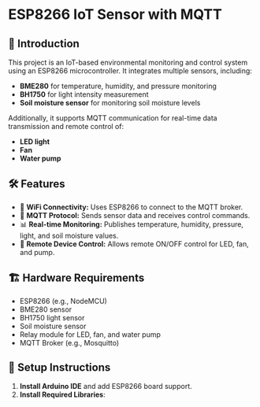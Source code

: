 # ESP8266 IoT Sensor with MQTT

## 📌 Introduction
This project is an IoT-based environmental monitoring and control system using an ESP8266 microcontroller. It integrates multiple sensors, including:
- **BME280** for temperature, humidity, and pressure monitoring
- **BH1750** for light intensity measurement
- **Soil moisture sensor** for monitoring soil moisture levels

Additionally, it supports MQTT communication for real-time data transmission and remote control of:
- **LED light**
- **Fan**
- **Water pump**

## 🛠️ Features
- 📡 **WiFi Connectivity:** Uses ESP8266 to connect to the MQTT broker.
- 🔗 **MQTT Protocol:** Sends sensor data and receives control commands.
- 📊 **Real-time Monitoring:** Publishes temperature, humidity, pressure, light, and soil moisture values.
- 🔌 **Remote Device Control:** Allows remote ON/OFF control for LED, fan, and pump.

## 🏗️ Hardware Requirements
- ESP8266 (e.g., NodeMCU)
- BME280 sensor
- BH1750 light sensor
- Soil moisture sensor
- Relay module for LED, fan, and water pump
- MQTT Broker (e.g., Mosquitto)

## 🔧 Setup Instructions
1. **Install Arduino IDE** and add ESP8266 board support.
2. **Install Required Libraries**:
